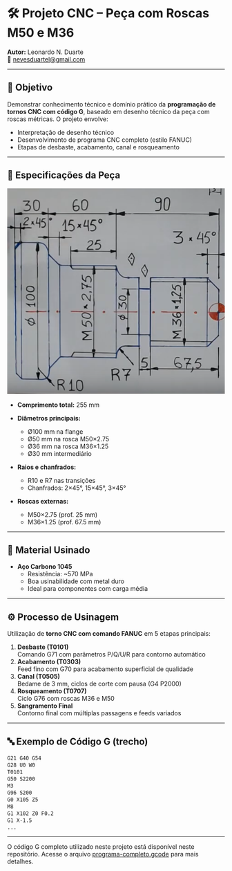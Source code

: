 # 🛠️ Projeto CNC – Peça com Roscas M50 e M36

**Autor:** Leonardo N. Duarte  
📧 nevesduartel@gmail.com 

---

## 🎯 Objetivo

Demonstrar conhecimento técnico e domínio prático da **programação de tornos CNC com código G**, baseado em desenho técnico da peça com roscas métricas. O projeto envolve:

- Interpretação de desenho técnico
- Desenvolvimento de programa CNC completo (estilo FANUC)
- Etapas de desbaste, acabamento, canal e rosqueamento

---

## 🧩 Especificações da Peça

![Desenho técnico da peça](ex05-desenho.png)


- **Comprimento total:** 255 mm  
- **Diâmetros principais:**
  - Ø100 mm na flange
  - Ø50 mm na rosca M50×2.75
  - Ø36 mm na rosca M36×1.25
  - Ø30 mm intermediário

- **Raios e chanfrados:**
  - R10 e R7 nas transições
  - Chanfrados: 2×45°, 15×45°, 3×45°

- **Roscas externas:**
  - M50×2.75 (prof. 25 mm)
  - M36×1.25 (prof. 67.5 mm)

---

## 🧱 Material Usinado

- **Aço Carbono 1045**
  - Resistência: ~570 MPa
  - Boa usinabilidade com metal duro
  - Ideal para componentes com carga média

---

## ⚙️ Processo de Usinagem

Utilização de **torno CNC com comando FANUC** em 5 etapas principais:

1. **Desbaste (T0101)**  
   Comando G71 com parâmetros P/Q/U/R para contorno automático  
2. **Acabamento (T0303)**  
   Feed fino com G70 para acabamento superficial de qualidade  
3. **Canal (T0505)**  
   Bedame de 3 mm, ciclos de corte com pausa (G4 P2000)  
4. **Rosqueamento (T0707)**  
   Ciclo G76 com roscas M36 e M50  
5. **Sangramento Final**  
   Contorno final com múltiplas passagens e feeds variados

---

## 🔤 Exemplo de Código G (trecho)

```gcode
G21 G40 G54
G28 U0 W0 
T0101
G50 S2200
M3
G96 S200
G0 X105 Z5
M8
G1 X102 Z0 F0.2
G1 X-1.5
...
```

---
O código G completo utilizado neste projeto está disponível neste repositório. Acesse o arquivo [programa-completo.gcode](programa-completo.gcode) para mais detalhes.
